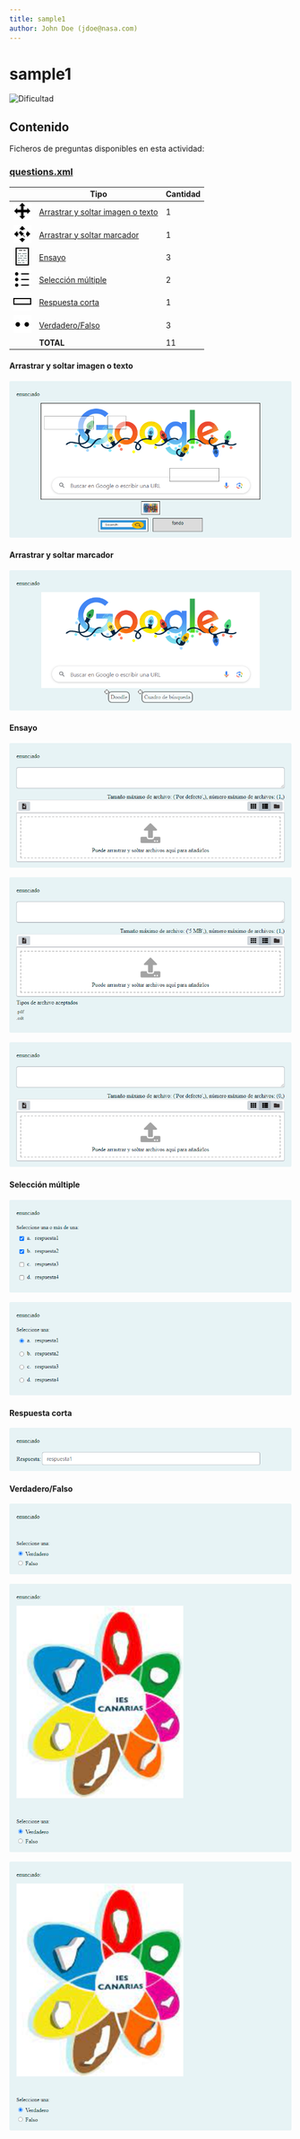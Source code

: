 ```yaml
---
title: sample1
author: John Doe (jdoe@nasa.com)
---
```


# sample1


![Dificultad](https://img.shields.io/badge/Dificultad-Sin%20especificar-black)




## Contenido

Ficheros de preguntas disponibles en esta actividad:



### [questions.xml](questions.xml)


|   | Tipo              | Cantidad                   |
| - | ----------------- | -------------------------- |
| ![ddimageortext](https://raw.githubusercontent.com/teuton-software/actirepo/master/icons/ddimageortext.svg) | [Arrastrar y soltar imagen o texto](#arrastrar-y-soltar-imagen-o-texto) | 1 |
| ![ddmarker](https://raw.githubusercontent.com/teuton-software/actirepo/master/icons/ddmarker.svg) | [Arrastrar y soltar marcador](#arrastrar-y-soltar-marcador) | 1 |
| ![essay](https://raw.githubusercontent.com/teuton-software/actirepo/master/icons/essay.svg) | [Ensayo](#ensayo) | 3 |
| ![multichoice](https://raw.githubusercontent.com/teuton-software/actirepo/master/icons/multichoice.svg) | [Selección múltiple](#selección-múltiple) | 2 |
| ![shortanswer](https://raw.githubusercontent.com/teuton-software/actirepo/master/icons/shortanswer.svg) | [Respuesta corta](#respuesta-corta) | 1 |
| ![truefalse](https://raw.githubusercontent.com/teuton-software/actirepo/master/icons/truefalse.svg) | [Verdadero/Falso](#verdaderofalso) | 3 |
|   | **TOTAL**         | 11 |


#### Arrastrar y soltar imagen o texto


![arrastrar-y-soltar-sobre-una-imagen_1.png](images/arrastrar-y-soltar-sobre-una-imagen_1.png)



#### Arrastrar y soltar marcador


![arrastrar-y-soltar-marcadores_1.png](images/arrastrar-y-soltar-marcadores_1.png)



#### Ensayo


![ensayo-adjunto-y-texto_1.png](images/ensayo-adjunto-y-texto_1.png)

![ensayo-fichero-adjunto_1.png](images/ensayo-fichero-adjunto_1.png)

![ensayo-texto_1.png](images/ensayo-texto_1.png)



#### Selección múltiple


![opcion-multiple-respuesta-multiple_1.png](images/opcion-multiple-respuesta-multiple_1.png)

![opcion-multiple-respuesta-simple_1.png](images/opcion-multiple-respuesta-simple_1.png)



#### Respuesta corta


![respuesta-corta_1.png](images/respuesta-corta_1.png)



#### Verdadero/Falso


![verdaderofalso_1.png](images/verdaderofalso_1.png)

![verdaderofalso-con-imagen-adjunta_1.png](images/verdaderofalso-con-imagen-adjunta_1.png)

![verdaderofalso-con-imagen-embebida_1.png](images/verdaderofalso-con-imagen-embebida_1.png)




